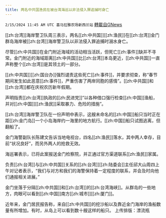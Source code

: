 ```yaml
---
title: 两名中共国渔民在被台湾海巡以非法侵入罪追捕时身亡
---
```

`2/15/2024 11:45 AM UTC 喜马拉雅农场新西兰站` [轉載自GNews](https://gnews.org/articles/2309735)

[[zh:台湾]]海岸警卫队周三表示，两名[[zh:中共国]][[zh:渔民]]在[[zh:台湾]]金门群岛海岸被[[zh:台湾]]海岸警卫队以非法侵入罪追捕时溺水身亡。

尽管[[zh:中共国]]在金门附近海域的活动相当活跃，但死亡[[zh:事件]]缺并不寻常。金门附近的海域距离[[zh:中共国]]比[[zh:台湾]]本岛更近，[[zh:中共国]]一直声称整个[[zh:台湾]]是其领土的一部分。

[[zh:中共国]][[zh:国台办]]强烈谴责这些死亡[[zh:事件]]，并要求彻查，称“春节期间发生如此恶意[[zh:事件]]，严重伤害了两岸同胞的感情”。[[zh:中共国]]和[[zh:台湾]]都在庆祝农历新年假期。

声明指责[[zh:台湾]]执政的[[zh:民进党]]“以各种借口强行检查[[zh:中国]]渔船，并对[[zh:中国]][[zh:渔民]]采取暴力、危险的措施”。

[[zh:台湾]]海岸警卫队在一份声明中表示，这艘未命名的[[zh:中国]]船只当时正在距[[zh:金门岛]]一个小岛海岸约一海里的地方航行。[[zh:中国]]船只试图逃离，但翻船了。

金门海警副队长陈建文告诉当地电视台，四名[[zh:渔民]]落水，其中两人幸存，目前“状况良好”，而另外两人的抢救无效。

海巡署表示，已将此案报送金门检察院，并正通过官方渠道联系[[zh:渔民]]家属。

负责[[zh:台湾]]与[[zh:中共国]]关系的[[zh:台湾]][[zh:陆委会]]主任邱大山周四上午对记者表示，“我们与对方和我们的海警保持着一定程度的联系，并会及时向他们通报相关进展。”

金门坐落于分隔[[zh:中共国]]和[[zh:台湾]]的[[zh:台湾海峡]]。从群岛的一些地方，肉眼可以看到[[zh:中国]]南方[[zh:城市]][[zh:厦门]]。

近年来，金门居民报告称，来自[[zh:中共国]]的挖沙船以及靠近金门海岸的渔船数量有所增加。有时，从岛上可以看到数十艘这样的船只。
上传排版：漂流瓶
